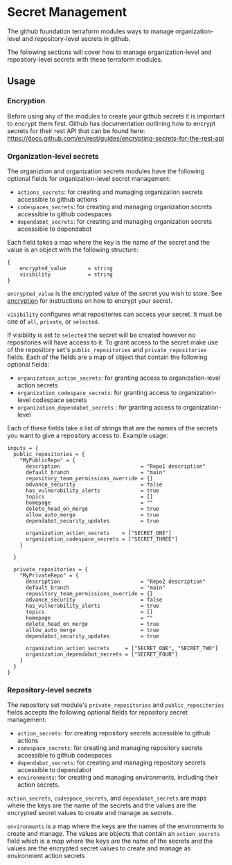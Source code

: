 # Secret Management

The github foundation terraform modules ways to manage organization-level and repository-level secrets in github.

The following sections will cover how to manage organization-level and repository-level secrets with these terraform modules.

## Usage

### Encryption

Before using any of the modules to create your github secrets it is important to encrypt them first. Github has documentation outlining how to encrypt secrets for their rest API that can be found here: https://docs.github.com/en/rest/guides/encrypting-secrets-for-the-rest-api

### Organization-level secrets

The organiztion and organization secrets modules have the following optional fields for organization-level secret management:

- `actions_secrets`: for creating and managing organization secrets accessible to github actions
- `codespaces_secrets`: for creating and managing organization secrets accessible to github codespaces
- `dependabot_secrets`: for creating and managing organization secrets accessible to dependabot

Each field takes a map where the key is the name of the secret and the value is an object with the following structure:
```hcl
{
    encrypted_value       = string
    visibility            = string
}
```

`encrypted_value` is the encrypted value of the secret you wish to store. See [encryption](#encryption) for instructions on how to encrypt your secret.

`visibility` configures what repositories can access your secret. It must be one of `all`, `private`, or `selected`.

If visibility is set to `selected` the secret will be created however no repositories will have access to it. To grant access to the secret make use of the repository set's `public_repositories` and `private_repositories` fields. Each of the fields are a map of object that contain the following optional fields:

- `organization_action_secrets`: for granting access to organization-level action secrets
- `organization_codespace_secrets`: for granting access to organization-level codespace secrets
- `organization_dependabot_secrets` : for granting access to organization-level 

Each of these fields take a list of strings that are the names of the secrets you want to give a repository access to. Example usage:
```hcl
inputs = {
  public_repositories = {
    "MyPublicRepo" = {
      description                          = "Repo1 description"
      default_branch                       = "main"
      repository_team_permissions_override = {}
      advance_security                     = false
      has_vulnerability_alerts             = true
      topics                               = []
      homepage                             = ""
      delete_head_on_merge                 = true
      allow_auto_merge                     = true
      dependabot_security_updates          = true
    
      organization_action_secrets    = ["SECRET_ONE"]
      organization_codespace_secrets = ["SECRET_THREE"]
    }

  }

  private_repositories = {
    "MyPrivateRepo" = {
      description                          = "Repo2 description"
      default_branch                       = "main"
      repository_team_permissions_override = {}
      advance_security                     = false
      has_vulnerability_alerts             = true
      topics                               = []
      homepage                             = ""
      delete_head_on_merge                 = true
      allow_auto_merge                     = true
      dependabot_security_updates          = true

      organization_action_secrets     = ["SECRET_ONE", "SECRET_TWO"] 
      organization_dependabot_secrets = ["SECRET_FOUR"]
    }
  }
}
```

### Repository-level secrets

The repository set module's `private_repositories` and `public_repositories` fields accepts the following optional fields for repository secret management:
- `action_secrets`: for creating repository secrets accessible to github actions
- `codespace_secrets`: for creating and managing repository secrets accessible to github codespaces
- `dependabot_secrets`: for creating and managing repository secrets accessible to dependabot
- `environments`: for creating and managing environments, including their action secrets.

`action_secrets`, `codespace_secrets`, and `dependabot_secrets` are maps where the keys are the name of the secrets and the values are the encrypted secret values to create and manage as secrets.

`environments` is a map where the keys are the names of the environments to create and manage. The values are objects that contain an `action_secrets` field which is a map where the keys are the name of the secrets and the values are the encrypted secret values to create and manage as environment action secrets